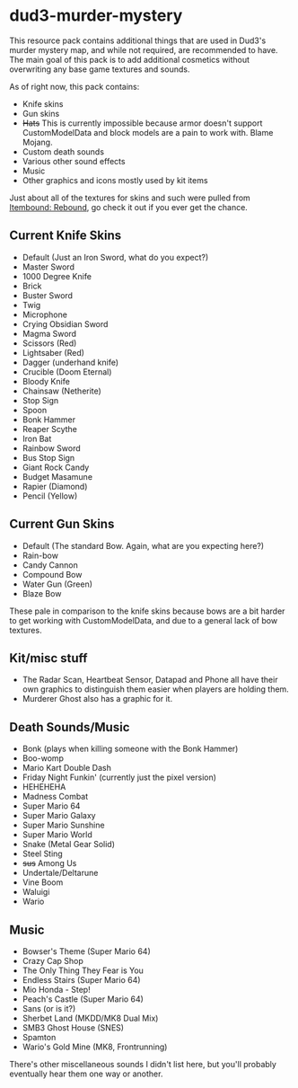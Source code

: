 # dud3-murder-mystery
This resource pack contains additional things that are used in Dud3's murder mystery map, and while not required, are recommended to have. The main goal of this pack is to add additional cosmetics without overwriting any base game textures and sounds.

As of right now, this pack contains:
- Knife skins
- Gun skins
- ~~Hats~~ This is currently impossible because armor doesn't support CustomModelData and block models are a pain to work with. Blame Mojang.
- Custom death sounds
- Various other sound effects
- Music
- Other graphics and icons mostly used by kit items

Just about all of the textures for skins and such were pulled from [Itembound: Rebound](https://www.planetminecraft.com/texture-pack/itembound-fixed/), go check it out if you ever get the chance.

## Current Knife Skins
- Default (Just an Iron Sword, what do you expect?)
- Master Sword
- 1000 Degree Knife
- Brick
- Buster Sword
- Twig
- Microphone
- Crying Obsidian Sword
- Magma Sword
- Scissors (Red)
- Lightsaber (Red)
- Dagger (underhand knife)
- Crucible (Doom Eternal)
- Bloody Knife
- Chainsaw (Netherite)
- Stop Sign
- Spoon
- Bonk Hammer
- Reaper Scythe
- Iron Bat
- Rainbow Sword
- Bus Stop Sign
- Giant Rock Candy
- Budget Masamune
- Rapier (Diamond)
- Pencil (Yellow)

## Current Gun Skins
- Default (The standard Bow. Again, what are you expecting here?)
- Rain-bow
- Candy Cannon
- Compound Bow
- Water Gun (Green)
- Blaze Bow

These pale in comparison to the knife skins because bows are a bit harder to get working with CustomModelData, and due to a general lack of bow textures.

## Kit/misc stuff
- The Radar Scan, Heartbeat Sensor, Datapad and Phone all have their own graphics to distinguish them easier when players are holding them.
- Murderer Ghost also has a graphic for it.

## Death Sounds/Music
- Bonk (plays when killing someone with the Bonk Hammer)
- Boo-womp
- Mario Kart Double Dash
- Friday Night Funkin' (currently just the pixel version)
- HEHEHEHA
- Madness Combat
- Super Mario 64
- Super Mario Galaxy
- Super Mario Sunshine
- Super Mario World
- Snake (Metal Gear Solid)
- Steel Sting
- ~~sus~~ Among Us
- Undertale/Deltarune
- Vine Boom
- Waluigi
- Wario

## Music
- Bowser's Theme (Super Mario 64)
- Crazy Cap Shop
- The Only Thing They Fear is You
- Endless Stairs (Super Mario 64)
- Mio Honda - Step!
- Peach's Castle (Super Mario 64)
- Sans (or is it?)
- Sherbet Land (MKDD/MK8 Dual Mix)
- SMB3 Ghost House (SNES)
- Spamton
- Wario's Gold Mine (MK8, Frontrunning)

There's other miscellaneous sounds I didn't list here, but you'll probably eventually hear them one way or another.
